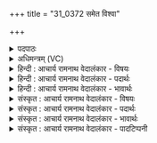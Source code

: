 +++
title = "31_0372 समेत विश्वा"

+++
<details><summary>पदपाठः</summary>

स꣣मे꣡त꣢। स꣣म्। ए꣡त꣢꣯। वि꣡श्वाः꣢꣯। ओ꣡ज꣢꣯सा। प꣡ति꣢꣯म्। दि꣣वः꣢। यः। ए꣡कः꣢꣯। इत्। भूः। अ꣡ति꣢꣯थिः। ज꣡ना꣢꣯नाम्। सः। पू꣣र्व्यः꣢। नू꣡त꣢꣯नम्। आ꣣जि꣡गी꣢षन्। आ꣣। जि꣡गी꣢꣯षन्। तम्। व꣣र्त्तनीः꣢। अ꣡नु꣢꣯। वा꣣वृते। ए꣡कः꣢꣯। इत्। ३७२।
</details>

<details><summary>अधिमन्त्रम् (VC)</summary>

- इन्द्रः
- वामदेवो गौतमः
- जगती
- निषादः
- ऐन्द्रं काण्डम्
</details>

<details><summary>हिन्दी : आचार्य रामनाथ वेदालंकार - विषयः</summary>

अगले मन्त्र में पुनः जगदीश्वर की महिमा का वर्णन है।
</details>

<details><summary>हिन्दी : आचार्य रामनाथ वेदालंकार - पदार्थः</summary>

पदार्थान्वय -  हे प्रजाओ ! (विश्वाः) तुम सब (ओजसा) तेज और बल से (दिवः) सूर्य, चन्द्र, नक्षत्र, नीहारिका आदि सहित समस्त खगोल के (पतिम्) स्वामी इन्द्र जगदीश्वर को (समेत) प्राप्त करो, (यः) जो (एकः इत्) एक ही है, और (जनानाम्) सब स्त्री-पुरुषों का (अतिथिः) अतिथि के समान पूज्य (भूः) है। (पूर्व्यः) पुरातन भी (सः) वह (नूतनम्) नवीन उत्पन्न जड़-चेतन जगत् को (आ जिगीषन्) जीत लेता है, क्योंकि वह पुराणपुरुष सर्वाधिक महिमावाला है। (तम्) उस जगदीश्वर की ओर (एकः इत्) एक ही (वर्तनीः) मार्ग अर्थात् अध्यात्ममार्ग, न कि भोगमार्ग (अनु वावृते) जाता है। उसी मार्ग पर चलकर उसे पाया जा सकता है ॥३॥
</details>

<details><summary>हिन्दी : आचार्य रामनाथ वेदालंकार - भावार्थः</summary>

भावार्थ -  अकेला भी परमेश्वर सब लोकों का अधिपति, सबसे अधिक पूज्य और महिमा में सबसे बड़ा है। उसे पाने के लिए एक धर्ममार्ग का ही आश्रय लेना चाहिए ॥३॥
</details>

<details><summary>संस्कृत : आचार्य रामनाथ वेदालंकार - विषयः</summary>

अथ पुनरपि जगदीश्वरस्य महिमानमाह।
</details>

<details><summary>संस्कृत : आचार्य रामनाथ वेदालंकार - पदार्थः</summary>

पदार्थान्वय -  हे प्रजाः ! (विश्वाः२) सर्वाः यूयम् (ओजसा) तेजसा बलेन वा (दिवः) सूर्यचन्द्रनक्षत्रनीहारिकादिसहितस्य सकलस्यापि खगोलस्य। अत्रैव पृथिव्या अपि ग्रहणं भवति, तस्या अपि खगोले एव स्थितत्वात्। (पतिम्) स्वामिनम् इन्द्रं जगदीश्वरम् (समेत) प्राप्नुत, (यः) इन्द्रो जगदीश्वरः (एकः इत्) एक एव वर्तते। किञ्च (जनानाम्) सर्वेषां स्त्रीपुरुषाणाम् (अतिथिः) अतिथिवत् पूज्यः (भूः३) विद्यते। (पूर्व्यः) पुराणः अपि (सः) असौ (नूतनम्) नवीनोत्पन्नं, जडचेतनात्मकं जगत् (आ जिगीषन्) समन्ततो जयन् भवति, पुराणपुरुषस्य तस्य सर्वातिशायिमहिमवत्त्वात्। अत्र जि जये धातोः स्वार्थे सन् बोद्धव्यः। (तम्) इन्द्रं जगदीश्वरम् (एकः इत्) एक एव (वर्तनीः) मार्गः—एक एव अध्यात्ममार्गो न तु भोगमार्ग इत्यर्थः (अनु वावृते) अनुगच्छति। तेनैव मार्गेण स लब्धुं शक्यते इति भावः। वृतु वर्तने, लडर्थे लिटि ‘तुजादीनां दीर्घोऽभ्यासस्य। अ० ६।१।७’ इत्यभ्यासस्य दीर्घः ॥३॥
</details>

<details><summary>संस्कृत : आचार्य रामनाथ वेदालंकार - भावार्थः</summary>

भावार्थ -  एकोऽपि सन् परमेश्वरः सर्वेषां लोकानामधिपतिः पूज्यतमो महिम्ना च सर्वातिशायी विद्यते। तं प्राप्तुमेको धर्ममार्ग एवाश्रयणीयः ॥३॥
</details>

<details><summary>संस्कृत : आचार्य रामनाथ वेदालंकार - पादटिप्पनी</summary>

टिप्पनी -   १. अथ० ७।२१।१, समेत विश्वे वचसा पतिं दिव एको विभूरतिथिर्जनानाम्। स पूर्व्यो नूतनमाविवासात् तं वर्तनिरनु वावृत एकमित् पुरु—इति पाठः। २. ‘हे विश्वाः सर्वाः प्रजाः’ इति सायणीये व्याख्याने तु स्वरो विरुद्ध्यते। ३. भूः भवति। भवतेः ‘छन्दसि लुङ्लङ्लिटः (पा० ३।४।६)’ इति लडर्थे लुङ्। प्रथमपुरुषेण मध्यमपुरुषव्यत्ययः। ‘बहुलं छन्दस्यमाङ्योगेऽपि’ (पा० ६।४।७५) इति आडागमाभावः—इति भ०।
</details>